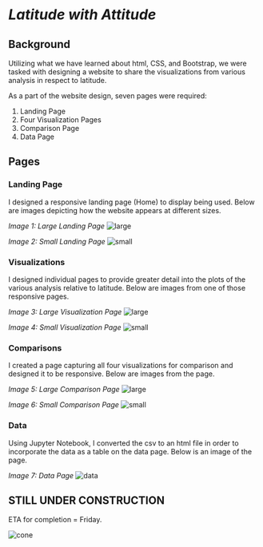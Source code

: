 # *Latitude with Attitude*

## **Background**

Utilizing what we have learned about html, CSS, and Bootstrap, we were tasked with designing a website to share the visualizations from various analysis in respect to latitude.

As a part of the website design, seven pages were required:
1. Landing Page
2. Four Visualization Pages
3. Comparison Page
4. Data Page

## **Pages**

### Landing Page

I designed a responsive landing page (Home) to display being used.  Below are images depicting how the website appears at different sizes.

*Image 1: Large Landing Page*
![large](Web_Visualizations/Images/large_landing.png)

*Image 2: Small Landing Page*
![small](Web_Visualizations/Images/small_landing.png)

### Visualizations

I designed individual pages to provide greater detail into the plots of the various analysis relative to latitude.  Below are images from one of those responsive pages.

*Image 3: Large Visualization Page*
![large](Web_Visualizations/Images/large_visual.png)

*Image 4: Small Visualization Page*
![small](Web_Visualizations/Images/small_visual.png)

### Comparisons

I created a page capturing all four visualizations for comparison and designed it to be responsive.  Below are images from the page.

*Image 5: Large Comparison Page*
![large](Web_Visualizations/Images/large_compare.png)

*Image 6: Small Comparison Page*
![small](Web_Visualizations/Images/small_compare.png)

### Data

Using Jupyter Notebook, I converted the csv to an html file in order to incorporate the data as a table on the data page.  Below is an image of the page.

*Image 7: Data Page*
![data](Web_Visualizations/Images/data_table.png)


## **STILL UNDER CONSTRUCTION**

ETA for completion = Friday.

![cone](Web_Visualizations/Images/cone.png)
